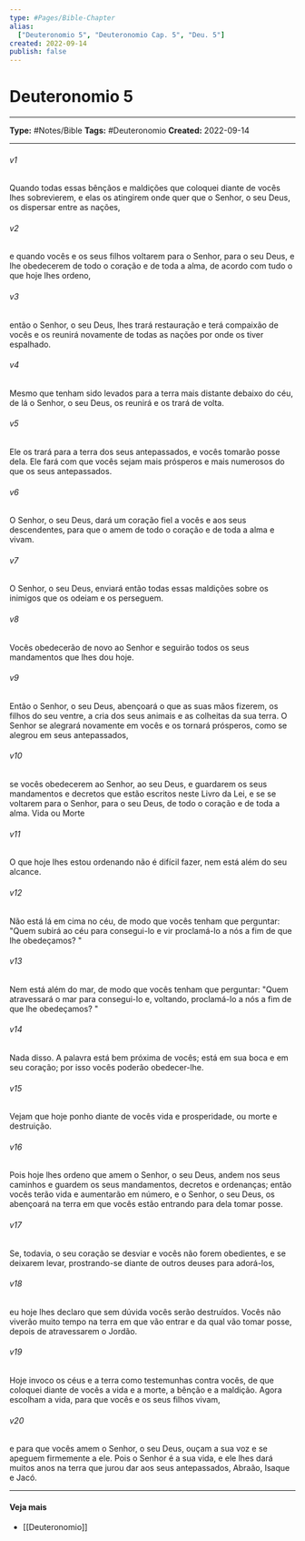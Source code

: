 ```yaml
---
type: #Pages/Bible-Chapter
alias:
  ["Deuteronomio 5", "Deuteronomio Cap. 5", "Deu. 5"]
created: 2022-09-14
publish: false
---
```


# Deuteronomio 5

---

**Type:** #Notes/Bible
**Tags:** #Deuteronomio
**Created:** 2022-09-14

---

###### v1
Quando todas essas bênçãos e maldições que coloquei diante de vocês lhes sobrevierem, e elas os atingirem onde quer que o Senhor, o seu Deus, os dispersar entre as nações,
###### v2
e quando vocês e os seus filhos voltarem para o Senhor, para o seu Deus, e lhe obedecerem de todo o coração e de toda a alma, de acordo com tudo o que hoje lhes ordeno,
###### v3
então o Senhor, o seu Deus, lhes trará restauração e terá compaixão de vocês e os reunirá novamente de todas as nações por onde os tiver espalhado.
###### v4
Mesmo que tenham sido levados para a terra mais distante debaixo do céu, de lá o Senhor, o seu Deus, os reunirá e os trará de volta.
###### v5
Ele os trará para a terra dos seus antepassados, e vocês tomarão posse dela. Ele fará com que vocês sejam mais prósperos e mais numerosos do que os seus antepassados.
###### v6
O Senhor, o seu Deus, dará um coração fiel a vocês e aos seus descendentes, para que o amem de todo o coração e de toda a alma e vivam.
###### v7
O Senhor, o seu Deus, enviará então todas essas maldições sobre os inimigos que os odeiam e os perseguem.
###### v8
Vocês obedecerão de novo ao Senhor e seguirão todos os seus mandamentos que lhes dou hoje.
###### v9
Então o Senhor, o seu Deus, abençoará o que as suas mãos fizerem, os filhos do seu ventre, a cria dos seus animais e as colheitas da sua terra. O Senhor se alegrará novamente em vocês e os tornará prósperos, como se alegrou em seus antepassados,
###### v10
se vocês obedecerem ao Senhor, ao seu Deus, e guardarem os seus mandamentos e decretos que estão escritos neste Livro da Lei, e se se voltarem para o Senhor, para o seu Deus, de todo o coração e de toda a alma. Vida ou Morte
###### v11
O que hoje lhes estou ordenando não é difícil fazer, nem está além do seu alcance.
###### v12
Não está lá em cima no céu, de modo que vocês tenham que perguntar: "Quem subirá ao céu para consegui-lo e vir proclamá-lo a nós a fim de que lhe obedeçamos? "
###### v13
Nem está além do mar, de modo que vocês tenham que perguntar: "Quem atravessará o mar para consegui-lo e, voltando, proclamá-lo a nós a fim de que lhe obedeçamos? "
###### v14
Nada disso. A palavra está bem próxima de vocês; está em sua boca e em seu coração; por isso vocês poderão obedecer-lhe.
###### v15
Vejam que hoje ponho diante de vocês vida e prosperidade, ou morte e destruição.
###### v16
Pois hoje lhes ordeno que amem o Senhor, o seu Deus, andem nos seus caminhos e guardem os seus mandamentos, decretos e ordenanças; então vocês terão vida e aumentarão em número, e o Senhor, o seu Deus, os abençoará na terra em que vocês estão entrando para dela tomar posse.
###### v17
Se, todavia, o seu coração se desviar e vocês não forem obedientes, e se deixarem levar, prostrando-se diante de outros deuses para adorá-los,
###### v18
eu hoje lhes declaro que sem dúvida vocês serão destruídos. Vocês não viverão muito tempo na terra em que vão entrar e da qual vão tomar posse, depois de atravessarem o Jordão.
###### v19
Hoje invoco os céus e a terra como testemunhas contra vocês, de que coloquei diante de vocês a vida e a morte, a bênção e a maldição. Agora escolham a vida, para que vocês e os seus filhos vivam,
###### v20
e para que vocês amem o Senhor, o seu Deus, ouçam a sua voz e se apeguem firmemente a ele. Pois o Senhor é a sua vida, e ele lhes dará muitos anos na terra que jurou dar aos seus antepassados, Abraão, Isaque e Jacó.


---

#### Veja mais

- [[Deuteronomio]]
